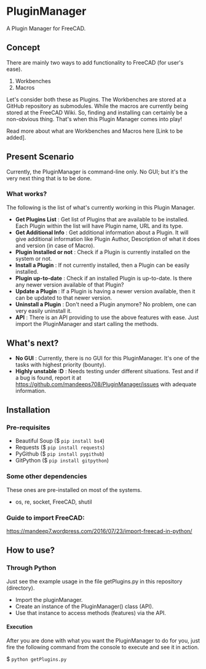 # PluginManager
A Plugin Manager for FreeCAD. 

## Concept
There are mainly two ways to add functionality to FreeCAD (for user's ease).

1. Workbenches
2. Macros

Let's consider both these as Plugins. The Workbenches are stored at a
GitHub repository as submodules. While the macros are currently being stored
at the FreeCAD Wiki. So, finding and installing can certainly be a non-obvious
thing. That's when this Plugin Manager comes into play!

Read more about what are Workbenches and Macros here [Link to be added].

## Present Scenario
Currently, the PluginManager is command-line only. No GUI; but it's the very
next thing that is to be done.

### What works?
The following is the list of what's currently working in this Plugin Manager.

- **Get Plugins List** : Get list of Plugins that are available to be
installed. Each Plugin within the list will have Plugin name, URL and its type.
- **Get Additional Info** : Get additional information about a Plugin. It will
give additional information like Plugin Author, Description of what it does and
version (in case of Macro).
- **Plugin Installed or not** : Check if a Plugin is currently installed on the
system or not.
- **Install a Plugin** : If not currently installed, then a Plugin can be
easily installed.
- **Plugin up-to-date** : Check if an installed Plugin is up-to-date. Is there
any newer version available of that Plugin?
- **Update a Plugin** : If a Plugin is having a newer version available, then
it can be updated to that newer version.
- **Uninstall a Plugin** : Don't need a Plugin anymore? No problem, one can
very easily uninstall it.
- **API** : There is an API providing to use the above features with ease. Just
import the PluginManager and start calling the methods.

## What's next?
- **No GUI** : Currently, there is no GUI for this PluginManager. It's
one of the tasks with highest priority (bounty).
- **Highly unstable :D** : Needs testing under different situations. Test and
if a bug is found, report it at https://github.com/mandeeps708/PluginManager/issues
with adequate information.


## Installation
###  Pre-requisites
- Beautiful Soup ($ `pip install bs4`)
- Requests ($ `pip install requests`)
- PyGithub ($ `pip install pygithub`)
- GitPython ($ `pip install gitpython`)

###  Some other dependencies
These ones are pre-installed on most of the systems.
- os, re, socket, FreeCAD, shutil

### Guide to import FreeCAD:
https://mandeep7.wordpress.com/2016/07/23/import-freecad-in-python/

## How to use?

### Through Python

Just see the example usage in the file getPlugins.py in this repository
(directory).
- Import the pluginManager.
- Create an instance of the PluginManager() class (API).
- Use that instance to access methods (features) via the API.

#### Execution
After you are done with what you want the PluginManager to do for you, just
fire the following command from the console to execute and see it in action.

$ `python getPlugins.py`

